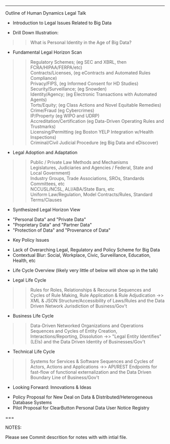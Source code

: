 ---
Outline of Human Dynamics Legal Talk

* Introduction to Legal Issues Related to Big Data
 - Drill Down Illustration: 
  >> What is Personal Identity in the Age of Big Data?
 - Fundamental Legal Horizon Scan  
  >> Regulatory Schemes; (eg SEC and XBRL, then FCRA/HIPAA/FERPA/etc)  
  >> Contracts/Licenses, (eg eContracts and Automated Rules Compliance)  
  >> Privacy/FIPS, (eg Informed Consent for HD Studies)  
  >> Security/Surveillance; (eg Snowden)  
  >> Identity/Agency; (eg Electronic Transactions with Automated Agents)  
  >> Torts/Equity; (eg Class Actions and Novel Equitable Remedies)  
  >> Crime/Fraud (eg Cybercrimes)  
  >> IP/Property (eg WIPO and UDRP)  
  >> Accreditation/Certification (eg Data-Driven Operating Rules and Trustmarks)  
  >> Licensing/Permitting (eg Boston YELP Integration w/Health Inspections)  
  >> Criminal/Civil Judicial Procedure (eg Big Data and eDiscover)  
 - Legal Adoption and Adaptation  
  >> Public / Private Law Methods and Mechanisms  
  >> Legislatures, Judiciaries and Agencies / Federal, State and Local Government)  
  >> Industry Groups, Trade Associations, SROs, Standards Committees, etc  
  >> NCCUSL/NCSL, ALI/ABA/State Bars, etc  
  >> Uniform Law/Regulation, Model Contracts/Rules, Standard Terms/Clauses  

* Synthesized Legal Horizon View
 - "Personal Data" and "Private Data"
 - "Proprietary Data" and "Partner Data"
 - "Protection of Data" and "Provenance of Data"

* Key Policy Issues
 - Lack of Overarching Legal, Regulatory and Policy Scheme for Big Data
 - Contextual Blur: Social, Workplace, Civic, Surveillance, Education, Health, etc

* Life Cycle Overview (likely very little of below will show up in the talk)
 - Legal Life Cycle
  >> Rules for Roles, Relationships & Recourse
  >> Sequences and Cycles of Rule Making, Rule Application & Rule Adjudication
   ->> XML & JSON Structure/Accessibility of Laws/Rules and the Data Driven Network Jurisdiction of Business/Gov't
 - Business Life Cycle 
  >> Data-Driven Networked Organizations and Operations
  >> Sequences and Cycles of Entity Creation, Interactions/Reporting, Dissolution
   ->>  "Legal Entity Identifies" (LEIs) and the Data Driven Identity of Businesses/Gov't
 - Technical Life Cycle
  >> Systems for Services & Software
  >> Sequences and Cycles of Actors, Actions and Applications
   ->> API/REST Endpoints for fast-flow of functional externalization and the Data Driven Boundary Line of Business/Gov't

* Looking Forward: Innovations & Ideas
 - Policy Proposal for New Deal on Data & Distributed/Heterogeneous Database Systems 
 - Pilot Proposal for ClearButton Personal Data User Notice Registry 
 
 ===
 
NOTES:
 
Please see Commit descrition for notes with with intial file. 
